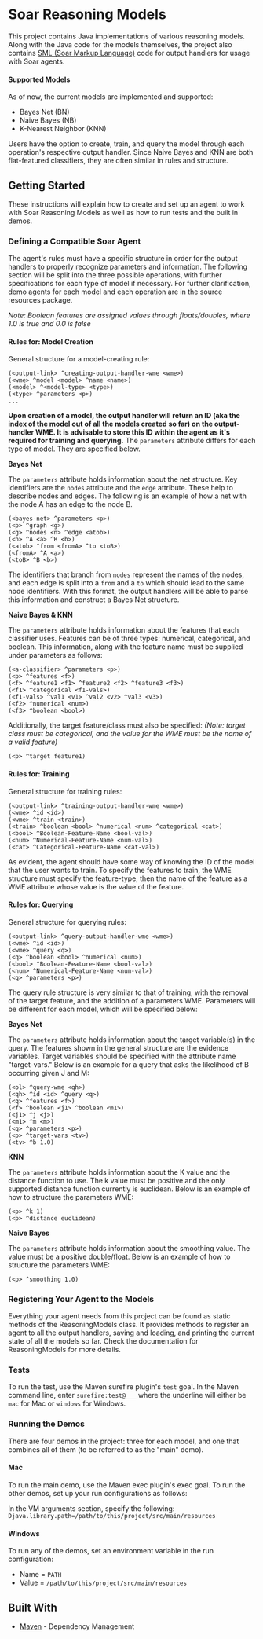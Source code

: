 # Soar Reasoning Models

This project contains Java implementations of various reasoning models. Along with the Java code for the models themselves, the project also contains [SML (Soar Markup Language)](https://soar.eecs.umich.edu/articles/articles/soar-markup-language-sml) code for output handlers for usage with Soar agents.

#### Supported Models

As of now, the current models are implemented and supported:

* Bayes Net (BN)
* Naive Bayes (NB)
* K-Nearest Neighbor (KNN)

Users have the option to create, train, and query the model through each operation's respective output handler. Since Naive Bayes and KNN are both flat-featured classifiers, they are often similar in rules and structure.

## Getting Started

These instructions will explain how to create and set up an agent to work with Soar Reasoning Models as well as how to run tests and the built in demos.

### Defining a Compatible Soar Agent

The agent's rules must have a specific structure in order for the output handlers to properly recognize parameters and information. The following section will be split into the three possible operations, with further specifications for each type of model if necessary. For further clarification, demo agents for each model and each operation are in the source resources package.

*Note: Boolean features are assigned values through floats/doubles, where 1.0 is true and 0.0 is false*

#### Rules for: Model Creation

General structure for a model-creating rule:

```
(<output-link> ^creating-output-handler-wme <wme>)
(<wme> ^model <model> ^name <name>)
(<model> ^<model-type> <type>)
(<type> ^parameters <p>)
...
```

**Upon creation of a model, the output handler will return an ID (aka the index of the model out of all the models created so far) on the output-handler WME. It is advisable to store this ID within the agent as it's required for training and querying.**  The `parameters` attribute differs for each type of model. They are specified below.

**Bayes Net**

The `parameters` attribute holds information about the net structure. Key identifiers are the `nodes` attribute and the `edge` attribute. These help to describe nodes and edges. The following is an example of how a net with the node A has an edge to the node B.

```
(<bayes-net> ^parameters <p>)
(<p> ^graph <g>)
(<g> ^nodes <n> ^edge <atob>)
(<n> ^A <a> ^B <b>)
(<atob> ^from <fromA> ^to <toB>)
(<fromA> ^A <a>)
(<toB> ^B <b>)
```

The identifiers that branch from `nodes` represent the names of the nodes, and each edge is split into a `from` and a `to` which should lead to the same node identifiers. With this format, the output handlers will be able to parse this information and construct a Bayes Net structure.

**Naive Bayes & KNN**

The `parameters` attribute holds information about the features that each classifier uses. Features can be of three types: numerical, categorical, and boolean. This information, along with the feature name must be supplied under parameters as follows:

```
(<a-classifier> ^parameters <p>)
(<p> ^features <f>)
(<f> ^feature1 <f1> ^feature2 <f2> ^feature3 <f3>)
(<f1> ^categorical <f1-vals>)
(<f1-vals> ^val1 <v1> ^val2 <v2> ^val3 <v3>)
(<f2> ^numerical <num>)
(<f3> ^boolean <bool>)
```
Additionally, the target feature/class must also be specified: *(Note: target class must be categorical, and the value for the WME must be the name of a valid feature)*

```
(<p> ^target feature1)
```

#### Rules for: Training

General structure for training rules:

```
(<output-link> ^training-output-handler-wme <wme>)
(<wme> ^id <id>)
(<wme> ^train <train>)
(<train> ^boolean <bool> ^numerical <num> ^categorical <cat>)
(<bool> ^Boolean-Feature-Name <bool-val>)
(<num> ^Numerical-Feature-Name <num-val>)
(<cat> ^Categorical-Feature-Name <cat-val>)
```

As evident, the agent should have some way of knowing the ID of the model that the user wants to train. To specify the features to train, the WME structure must specify the feature-type, then the name of the feature as a WME attribute whose value is the value of the feature.

#### Rules for: Querying

General structure for querying rules:

```
(<output-link> ^query-output-handler-wme <wme>)
(<wme> ^id <id>)
(<wme> ^query <q>)
(<q> ^boolean <bool> ^numerical <num>)
(<bool> ^Boolean-Feature-Name <bool-val>)
(<num> ^Numerical-Feature-Name <num-val>)
(<q> ^parameters <p>)
```

The query rule structure is very similar to that of training, with the removal of the target feature, and the addition of a parameters WME. Parameters will be different for each model, which will be specified below:

**Bayes Net**

The `parameters` attribute holds information about the target variable(s) in the query. The features shown in the general structure are the evidence variables. Target variables should be specified with the attribute name "target-vars." Below is an example for a query that asks the likelihood of B occurring given J and M:

```
(<ol> ^query-wme <qh>)
(<qh> ^id <id> ^query <q>)
(<q> ^features <f>)
(<f> ^boolean <j1> ^boolean <m1>)
(<j1> ^j <j>)
(<m1> ^m <m>)
(<q> ^parameters <p>)
(<p> ^target-vars <tv>)
(<tv> ^b 1.0)
```

**KNN**

The `parameters` attribute holds information about the K value and the distance function to use. The k value must be positive and the only supported distance function currently is euclidean. Below is an example of how to structure the parameters WME:

```
(<p> ^k 1)
(<p> ^distance euclidean)
```

**Naive Bayes**

The `parameters` attribute holds information about the smoothing value. The value must be a positive double/float. Below is an example of how to structure the parameters WME:

```
(<p> ^smoothing 1.0)
```

### Registering Your Agent to the Models

Everything your agent needs from this project can be found as static methods of the ReasoningModels class. It provides methods to register an agent to all the output handlers, saving and loading, and printing the current state of all the models so far. Check the documentation for ReasoningModels for more details.

### Tests

To run the test, use the Maven surefire plugin's `test` goal. In the Maven command line, enter `surefire:test@___` where the underline will either be `mac` for Mac or `windows` for Windows.

### Running the Demos

There are four demos in the project: three for each model, and one that combines all of them (to be referred to as the "main" demo).

#### Mac

To run the main demo, use the Maven exec plugin's exec goal. To run the other demos, set up your run configurations as follows:

In the VM arguments section, specify the following: `Djava.library.path=/path/to/this/project/src/main/resources`

#### Windows

To run any of the demos, set an environment variable in the run configuration:
* Name = `PATH`
* Value = `/path/to/this/project/src/main/resources`


## Built With

* [Maven](https://maven.apache.org/) - Dependency Management
